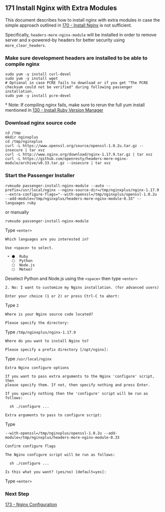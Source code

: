 ## 171 Install Nginx with Extra Modules

This document describes how to install nginx with extra modules in case the simple approach outlined in [170 - Install Nginx](https://github.com/sleepepi/sleepepi/tree/master/virtual-machines/170-install-nginx.md) is not sufficient.

Specifically, `headers-more-nginx-module` will be installed in order to remove server and x-powered-by headers for better security using `more_clear_headers`.

### Make sure development headers are installed to be able to compile nginx

```
sudo yum -y install curl-devel
sudo yum -y install wget
# Optional in case PCRE fails to download or if you get "The PCRE checksum could not be verified" during following passenger installation.
sudo yum -y install pcre-devel
```

\* Note: If compiling nginx fails, make sure to rerun the full yum install mentioned in [130 - Install Ruby Version Manager](https://github.com/sleepepi/sleepepi/tree/master/virtual-machines/130-install-rvm.md)

### Download nginx source code

```
cd /tmp
mkdir nginxplus
cd /tmp/nginxplus
curl -L https://www.openssl.org/source/openssl-1.0.2u.tar.gz --insecure | tar xvz
curl -L http://www.nginx.org/download/nginx-1.17.9.tar.gz | tar xvz
curl -L https://github.com/openresty/headers-more-nginx-module/archive/v0.33.tar.gz --insecure | tar xvz
```

### Start the Passenger Installer

```
rvmsudo passenger-install-nginx-module --auto --prefix=/usr/local/nginx --nginx-source-dir=/tmp/nginxplus/nginx-1.17.9 --extra-configure-flags="--with-openssl=/tmp/nginxplus/openssl-1.0.2u --add-module=/tmp/nginxplus/headers-more-nginx-module-0.33" --languages ruby
```

or manually

```
rvmsudo passenger-install-nginx-module
```

Type `<enter>`

```
Which languages are you interested in?

Use <space> to select.

 ‣ ⬢  Ruby
   ⬡  Python
   ⬡  Node.js
   ⬡  Meteor
```

Deselect Python and Node.js using the `<space>` then type `<enter>`

```console
2. No: I want to customize my Nginx installation. (for advanced users)

Enter your choice (1 or 2) or press Ctrl-C to abort:
```

Type `2`

```console
Where is your Nginx source code located?

Please specify the directory:
```

Type `/tmp/nginxplus/nginx-1.17.9`

```console
Where do you want to install Nginx to?

Please specify a prefix directory [/opt/nginx]:
```

Type `/usr/local/nginx`

```console
Extra Nginx configure options

If you want to pass extra arguments to the Nginx 'configure' script, then
please specify them. If not, then specify nothing and press Enter.

If you specify nothing then the 'configure' script will be run as follows:

  sh ./configure ...

Extra arguments to pass to configure script:
```

Type
```
--with-openssl=/tmp/nginxplus/openssl-1.0.2u --add-module=/tmp/nginxplus/headers-more-nginx-module-0.33
```

```console
Confirm configure flags

The Nginx configure script will be run as follows:

  sh ./configure ...

Is this what you want? (yes/no) [default=yes]:
```

Type `<enter>`


### Next Step

[173 - Nginx Configuration](https://github.com/sleepepi/sleepepi/blob/master/virtual-machines/173-nginx-configuration.md)
